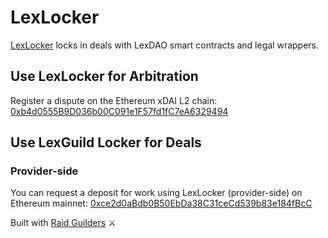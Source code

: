 # LexLocker

[LexLocker](https://github.com/lexDAO/LexLocker) locks in deals with LexDAO smart contracts and legal wrappers.

## Use LexLocker for Arbitration

Register a dispute on the Ethereum xDAI L2 chain: [0xb4d0555B9D036b00C091e1F57fd1fC7eA6329494](https://blockscout.com/poa/xdai/address/0xb4d0555B9D036b00C091e1F57fd1fC7eA6329494/contracts)

## Use LexGuild Locker for Deals

### Provider-side

You can request a deposit for work using LexLocker (provider-side) on Ethereum mainnet: [0xce2d0aBdb0B50EbDa38C31ceCd539b83e184fBcC](https://etherscan.io/address/0xce2d0abdb0b50ebda38c31cecd539b83e184fbcc#code)

Built with [Raid Guilders](https://raidguild.org/) ⚔️
